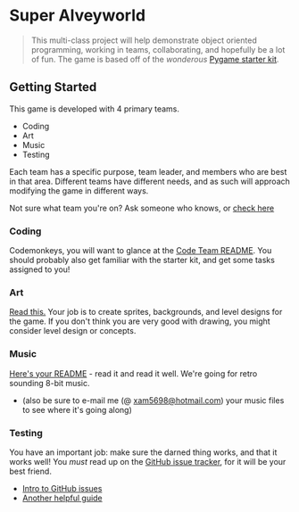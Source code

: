# Super Alveyworld
> This multi-class project will help demonstrate object oriented programming, working in teams, collaborating, and hopefully be a lot of fun.  The game is based off of the _wonderous_ [Pygame starter kit](https://github.com/alveyworld-dev/starterkit).

## Getting Started
This game is developed with 4 primary teams.
* Coding
* Art
* Music
* Testing

Each team has a specific purpose, team leader, and members who are best in that area.  Different teams have different needs, and as such will approach modifying the game in different ways.

Not sure what team you're on?  Ask someone who knows, or [check here](https://github.com/alveyworld-dev/game/wiki/Team-Roster)

### Coding
Codemonkeys, you will want to glance at the [Code Team README](https://github.com/alveyworld-dev/game/blob/master/CODING.md).  You should probably also get familiar with the starter kit, and get some tasks assigned to you!

### Art
[Read this.](https://github.com/alveyworld-dev/game/blob/master/ART.md) Your job is to create sprites, backgrounds, and level designs for the game.  If you don't think you are very good with drawing, you might consider level design or concepts.

### Music
[Here's your README](https://github.com/alveyworld-dev/game/blob/master/MUSIC.md) - read it and read it well.  We're going for retro sounding 8-bit music.

- (also be sure to e-mail me (@ xam5698@hotmail.com) your music files to see where it's going along)

### Testing
You have an important job: make sure the darned thing works, and that it works well!  You _must_ read up on the [GitHub issue tracker](https://github.com/alveyworld-dev/game/issues), for it will be your best friend.
* [Intro to GitHub issues](http://www.youtube.com/watch?v=TJlYiMp8FuY)
* [Another helpful guide](https://github.com/blog/831-issues-2-0-the-next-generation)

